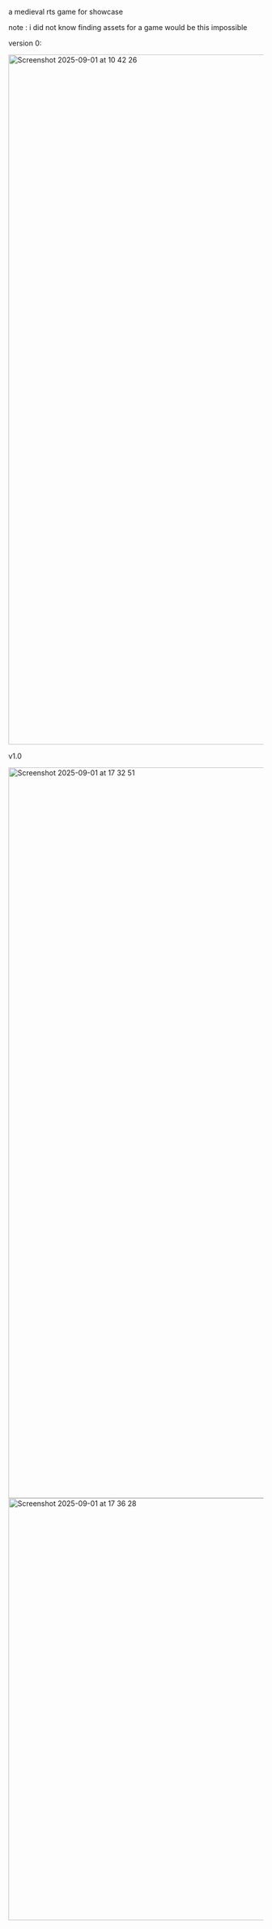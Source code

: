 a medieval rts game for showcase

note : i did not know finding assets for a game would be this impossible


version 0:

<img width="2558" height="1360" alt="Screenshot 2025-09-01 at 10 42 26" src="https://github.com/user-attachments/assets/04e05a68-d3d5-435b-8cf4-fd861d7bf2af" />

v1.0

<img width="2560" height="1440" alt="Screenshot 2025-09-01 at 17 32 51" src="https://github.com/user-attachments/assets/44e9272e-111b-4a74-b459-cdf6f2b45d94" />


<img width="1555" height="832" alt="Screenshot 2025-09-01 at 17 36 28" src="https://github.com/user-attachments/assets/52262901-e901-4446-bbee-4baa4c9626b7" />


